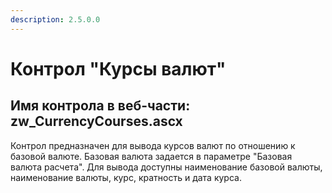 ```yaml
---
description: 2.5.0.0
---
```


# Контрол "Курсы валют"

## Имя контрола в веб-части: zw\_CurrencyCourses.ascx

Контрол предназначен для вывода курсов валют по отношению к базовой валюте. Базовая валюта задается в параметре "Базовая валюта расчета". Для вывода доступны наименование базовой валюты, наименование валюты, курс, кратность и дата курса.

